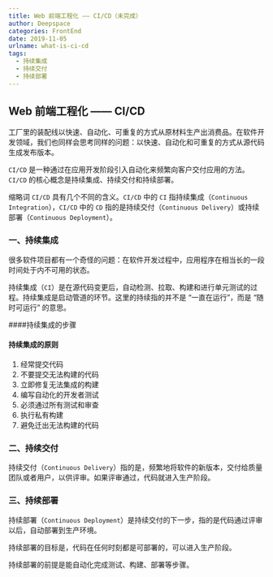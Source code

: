 ```yaml
---
title: Web 前端工程化 —— CI/CD（未完成）
author: Deepspace
categories: FrontEnd
date: 2019-11-05
urlname: what-is-ci-cd
tags:
  - 持续集成
  - 持续交付
  - 持续部署
---
```



## Web 前端工程化 —— CI/CD

工厂里的装配线以快速、自动化、可重复的方式从原材料生产出消费品。在软件开发领域，我们也同样会思考同样的问题：以快速、自动化和可重复的方式从源代码生成发布版本。 

`CI/CD` 是一种通过在应用开发阶段引入自动化来频繁向客户交付应用的方法。`CI/CD` 的核心概念是持续集成、持续交付和持续部署。

缩略词 `CI/CD` 具有几个不同的含义。`CI/CD` 中的 `CI` 指持续集成（`Continuous Integration`），`CI/CD` 中的 `CD` 指的是持续交付（`Continuous Delivery`）或持续部署（`Continuous Deployment`）。

<!-- more -->

### 一、持续集成

很多软件项目都有一个奇怪的问题：在软件开发过程中，应用程序在相当长的一段时间处于内不可用的状态。

持续集成（`CI`）是在源代码变更后，自动检测、拉取、构建和进行单元测试的过程。持续集成是启动管道的环节。这里的持续指的并不是 “一直在运行”，而是 “随时可运行” 的意思。



####持续集成的步骤



#### 持续集成的原则

1. 经常提交代码
2. 不要提交无法构建的代码
3. 立即修复无法集成的构建
4. 编写自动化的开发者测试
5. 必须通过所有测试和审查
6. 执行私有构建
7. 避免迁出无法构建的代码

#### 

### 二、持续交付

持续交付（`Continuous Delivery`）指的是，频繁地将软件的新版本，交付给质量团队或者用户，以供评审。如果评审通过，代码就进入生产阶段。



### 三、持续部署

持续部署（`Continuous Deployment`）是持续交付的下一步，指的是代码通过评审以后，自动部署到生产环境。

持续部署的目标是，代码在任何时刻都是可部署的，可以进入生产阶段。

持续部署的前提是能自动化完成测试、构建、部署等步骤。

